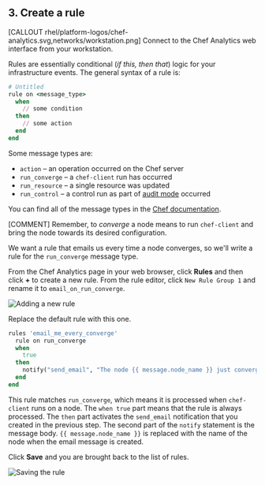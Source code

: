 ## 3. Create a rule

[CALLOUT rhel/platform-logos/chef-analytics.svg,networks/workstation.png] Connect to the Chef Analytics web interface from your workstation.

Rules are essentially conditional (_if this, then that_) logic for your infrastructure events. The general syntax of a rule is:

```ruby
# Untitled
rule on <message_type>
  when
    // some condition
  then
    // some action
  end
end
```

Some message types are:

* `action` &ndash; an operation occurred on the Chef server
* `run_converge` &ndash; a `chef-client` run has occurred
* `run_resource` &ndash; a single resource was updated
* `run_control` &ndash; a control run as part of [audit mode](https://docs.chef.io/analytics.html#audit-mode) occurred

You can find all of the message types in the [Chef documentation](https://docs.chef.io/analytics_rules.html#message-types).

[COMMENT] Remember, to _converge_ a node means to run `chef-client` and bring the node towards its desired configuration.

We want a rule that emails us every time a node converges, so we'll write a rule for the `run_converge` message type.

From the Chef Analytics page in your web browser, click **Rules** and then click **+** to create a new rule. From the rule editor, click `New Rule Group 1` and rename it to `email_on_run_converge`.

![Adding a new rule](chef-analytics/add-rule.png)

Replace the default rule with this one.

```ruby
rules 'email_me_every_converge'
  rule on run_converge
  when
    true
  then
    notify("send_email", "The node {{ message.node_name }} just converged.")
  end
end
```

This rule matches `run_converge`, which means it is processed when `chef-client` runs on a node. The `when true` part means that the rule is always processed. The `then` part activates the `send_email` notification that you created in the previous step. The second part of the `notify` statement is the message body. <code ng-non-bindable>{{ message.node_name }}</code> is replaced with the name of the node when the email message is created.

Click **Save** and you are brought back to the list of rules.

![Saving the rule](chef-analytics/add-rule-save.png)
